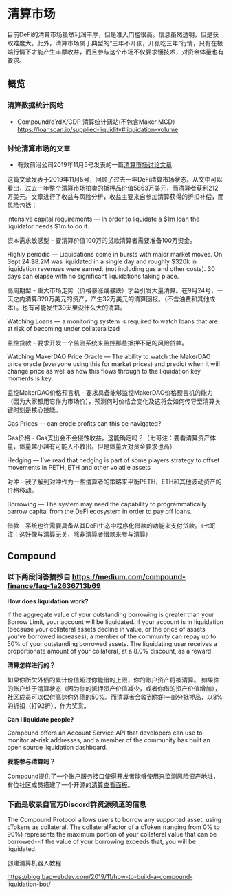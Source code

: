 # 清算市场

目前DeFi的清算市场虽然利润丰厚，但是准入门槛很高。信息虽然透明，但是获取难度大。此外，清算市场属于典型的“三年不开张，开张吃三年”行情，只有在极端行情下才能产生丰厚收益，而且参与这个市场不仅要求懂技术，对资金体量也有要求。
## 概览
### 清算数据统计网站
- Compound/dYdX/CDP 清算统计网站(不包含Maker MCD）
https://loanscan.io/supplied-liquidity#liquidation-volume 
### 讨论清算市场的文章
- 有效前沿公司2019年11月5号发表的一篇[清算市场讨论文章](https://medium.com/efficient-frontier/decentralized-finance-liquidations-a-business-opportunity-assessment-c0eea7bdacec )

这篇文章发表于2019年11月5号，回顾了过去一年DeFi清算市场状态。从文中可以看出，过去一年整个清算市场拍卖的抵押品价值5863万美元，而清算者获利212万美元。文章进行了收益与风险分析，收益主要来自参加清算获得的折扣补偿，而风险包括：

intensive capital requirements — In order to liquidate a $1m loan the liquidator needs $1m to do it.

资本需求敏感型 - 要清算价值100万的贷款清算者需要准备100万资金。

Highly periodic — Liquidations come in bursts with major market moves. On Sept 24 $8.2M was liquidated in a single day and roughly $320k in liquidation revenues were earned. (not including gas and other costs). 30 days can elapse with no significant liquidations taking place.

高周期型 - 重大市场走势（价格暴涨或暴跌）才会引发大量清算。在9月24号，一天之内清算820万美元的资产，产生32万美元的清算回报。（不含油费和其他成本）。也有可能发生30天里没什么大的清算。

Watching Loans — a monitoring system is required to watch loans that are at risk of becoming under collateralized

监控贷款 - 要求开发一个监测系统来监控那些抵押不足的风险贷款。

Watching MakerDAO Price Oracle — The ability to watch the MakerDAO price oracle (everyone using this for market prices) and predict when it will change price as well as how this flows through to the liquidation key moments is key.

监控MakerDAO价格预言机 - 要求具备能够监控MakerDAO价格预言机的能力（因为大家都用它作为市场价），预测何时价格会变化及这将会如何传导至清算关键时刻是核心技能。

Gas Prices — can erode profits can this be navigated?

Gas价格 - Gas支出会不会侵蚀收益，这能确定吗？（七哥注：要看清算资产体量，体量越小越有可能入不敷出。但是体量大对资金要求也高）

Hedging — I’ve read that hedging is part of some players strategy to offset movements in PETH, ETH and other volatile assets

对冲 - 我了解到对冲作为一些清算者的策略来平衡PETH，ETH和其他波动资产的价格移动。

Borrowing — The system may need the capability to programmatically barrow capital from the DeFi ecosystem in order to pay off loans.

借款 - 系统也许需要具备从其DeFi生态中程序化借款的功能来支付贷款。（七哥注：这好像与清算无关，除非清算者借款来参与清算）

## Compound

### 以下两段问答摘抄自 https://medium.com/compound-finance/faq-1a2636713b69
**How does liquidation work?**

If the aggregate value of your outstanding borrowing is greater than your Borrow Limit, your account will be liquidated.
If your account is in liquidation (because your collateral assets decline in value, or the price of assets you’ve borrowed increases), a member of the community can repay up to 50% of your outstanding borrowed assets.
The liquidating user receives a proportionate amount of your collateral, at a 8.0% discount, as a reward.

**清算怎样进行的？**

如果你所欠外债的累计价值超过你能借的上限，你的账户资产将被清算。
如果你的账户处于清算状态（因为你的抵押资产价值减少，或者你借的资产价值增加），社区成员可以偿付高达你外债的50%。而清算者会收到你的一部分抵押品，以8%的折扣（打92折），作为奖赏。

**Can I liquidate people?**

Compound offers an Account Service API that developers can use to monitor at-risk addresses, and a member of the community has built an open source liquidation dashboard.

**我能参与清算吗？**

Compound提供了一个账户服务接口使得开发者能够使用来监测风险资产地址，有位社区成员搭建了一个开源的[清算查看面板](https://chiragkhatri.me/compound-liquidator/)。

### 下面是收录自官方Discord群资源频道的信息

The Compound Protocol allows users to borrow any supported asset, using cTokens as collateral. The collateralFactor of a cToken (ranging from 0% to 90%) represents the maximum portion of your collateral value that can be borrowed--if the value of your borrowing exceeds that, you will be liquidated.

创建清算机器人教程

https://blog.baowebdev.com/2019/11/how-to-build-a-compound-liquidation-bot/
